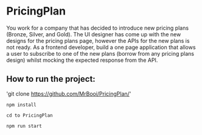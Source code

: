 
# PricingPlan

You work for a company that has decided to introduce new pricing plans (Bronze, Silver, and Gold). The UI designer has come up with the new designs for the pricing plans page, however the APIs for the new plans is not ready. As a frontend developer, build a one page application that allows a user to subscribe to one of the new plans (borrow from any pricing plans design) whilst mocking the expected response from the API.

## How to run the project:
  
  'git clone https://github.com/MrBooi/PricingPlan/'
  
   `npm install `
   
   `cd to PricingPlan`
  
 `npm run start`
